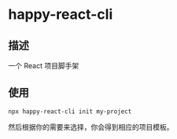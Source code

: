 <!--
 * Author  rhys.zhao
 * Date  2022-09-05 16:29:43
 * LastEditors  rhys.zhao
 * LastEditTime  2023-01-29 15:05:52
 * Description
-->

# happy-react-cli

## 描述

一个 React 项目脚手架

## 使用

```
npx happy-react-cli init my-project
```

然后根据你的需要来选择，你会得到相应的项目模板。
